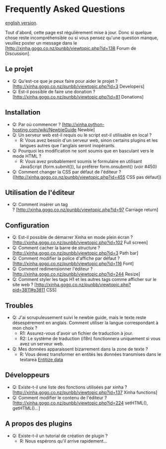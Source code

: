 # Frequently Asked Questions

[english version](FrequentlyAskedQuestions.html).

Tout d'abord, cette page est régulièrement mise à jour. Donc si quelque chose reste incompréhensible ou si vous pensez qu'une question manque, veuillez poster un message dans le [http://xinha.gogo.co.nz/punbb/viewtopic.php?id=138 Forum de Discussion].

## Le projet

 * Q: Qu'est-ce que je peux faire pour aider le projet ? [http://xinha.gogo.co.nz/punbb/viewtopic.php?id=3 Developers]
 * Q: Est-il possible de faire une donation ? [http://xinha.gogo.co.nz/punbb/viewtopic.php?id=81 Donations]

## Installation

 * Q: Par où commencer ? [http://xinha.python-hosting.com/wiki/NewbieGuide Newbie]
 * Q: Un serveur web est-il requis ou le script est-il utilisable en local ?
   * R: Vous avez besoin d'un serveur web, sinon certains plugins et les langues autres que l'anglais seront inopérants.
 * Q: Pourquoi les modification ne sont soumis que en basculant vers le mode HTML ?
   * R: Vous avez probablement soumis le formulaire en utilisant JavaScript (form.submit()), lui préférer form.onsubmit() (voir #450)
 * Q: Comment changer la CSS par défaut de l'éditeur ? ([http://xinha.gogo.co.nz/punbb/viewtopic.php?id=455 CSS pas défaut]) 

## Utilisation de l'éditeur

 * Q: Comment insérer un tag <br> ? [http://xinha.gogo.co.nz/punbb/viewtopic.php?id=97 Carriage return]

## Configuration

 * Q: Est-il possible de démarrer Xinha en mode plein écran ? [http://xinha.gogo.co.nz/punbb/viewtopic.php?id=102 Full screen]
 * Q: Comment cacher la barre de structure ? [http://xinha.gogo.co.nz/punbb/viewtopic.php?id=3 Path bar]
 * Q: Comment modifier la police d'affiche par défaut ? [http://xinha.gogo.co.nz/punbb/viewtopic.php?id=116 Font]
 * Q: Comment redimensionner l'éditeur ? [http://xinha.gogo.co.nz/punbb/viewtopic.php?id=244 Resize]
 * Q: Comment styler les tags H1 et les autres tags comme afficher sur le site web ? [http://xinha.gogo.co.nz/punbb/viewtopic.php?pid=3811#p3811 CSS]

## Troubles

 * Q: J'ai scrupuleusement suivi le newbie guide, mais le texte reste désespérement en anglais. Comment utiliser la langue correspondant à mon choix ?
   * R1: Assurez-vous d'avoir un fichier de traduction à jour.
   * R2: Le système de traduction (i18n) fonctionnera uniquement si vous avez un serveur web.
 * Q: Mes données apparaissent bizarrement dans la zone de texte ? 
   * R: Vous devez transformer en entités les données transmises dans le textarea [Entitize data](Entize.html) 

## Développeurs

 * Q: Existe-t-il une liste des fonctions utilisées par xinha ? [http://xinha.gogo.co.nz/punbb/viewtopic.php?id=137 Xinha functions]
 * Q: Comment modifier le contenu de l'éditeur ? [http://xinha.gogo.co.nz/punbb/viewtopic.php?id=224 setHTML(), getHTML()...]

## A propos des plugins

 * Q: Existe-t-il un tutorial de création de plugin ?
   * R: Nous espérons qu'il arrive rapidement...
